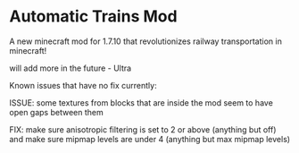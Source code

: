 # Automatic Trains Mod
A new minecraft mod for 1.7.10 that revolutionizes railway transportation in minecraft!

will add more in the future - Ultra

Known issues that have no fix currently:

ISSUE: some textures from blocks that are inside the mod seem to have open gaps between them

FIX: make sure anisotropic filtering is set to 2 or above (anything but off) and make sure mipmap levels are under 4 (anything but max mipmap levels)
